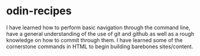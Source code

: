 # odin-recipes
I have learned how to perform basic navigation through the command line, have a general understanding of the use of git and github as well as a rough knowledge on how to commit through them. I have learned some of the cornerstone commands in HTML to begin building barebones sites/content.
